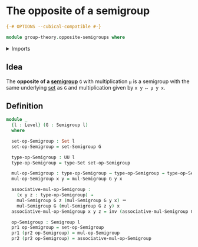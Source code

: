 # The opposite of a semigroup

```agda
{-# OPTIONS --cubical-compatible #-}

module group-theory.opposite-semigroups where
```

<details><summary>Imports</summary>

```agda
open import foundation.dependent-pair-types
open import foundation.identity-types
open import foundation.sets
open import foundation.universe-levels

open import group-theory.semigroups
```

</details>

## Idea

The **opposite of a [semigroup](group-theory.semigroups.md)** `G` with
multiplication `μ` is a semigroup with the same underlying
[set](foundation-core.sets.md) as `G` and multiplication given by `x y ↦ μ y x`.

## Definition

```agda
module _
  {l : Level} (G : Semigroup l)
  where

  set-op-Semigroup : Set l
  set-op-Semigroup = set-Semigroup G

  type-op-Semigroup : UU l
  type-op-Semigroup = type-Set set-op-Semigroup

  mul-op-Semigroup : type-op-Semigroup → type-op-Semigroup → type-op-Semigroup
  mul-op-Semigroup x y = mul-Semigroup G y x

  associative-mul-op-Semigroup :
    (x y z : type-op-Semigroup) →
    mul-Semigroup G z (mul-Semigroup G y x) ＝
    mul-Semigroup G (mul-Semigroup G z y) x
  associative-mul-op-Semigroup x y z = inv (associative-mul-Semigroup G z y x)

  op-Semigroup : Semigroup l
  pr1 op-Semigroup = set-op-Semigroup
  pr1 (pr2 op-Semigroup) = mul-op-Semigroup
  pr2 (pr2 op-Semigroup) = associative-mul-op-Semigroup
```
